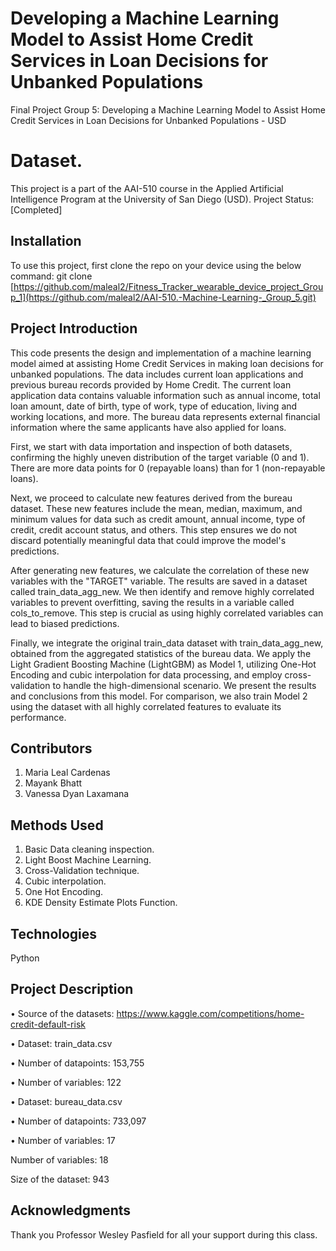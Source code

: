 # Developing a Machine Learning Model to Assist Home Credit Services in Loan Decisions for Unbanked Populations
Final Project Group 5: Developing a Machine Learning Model to Assist Home Credit Services in Loan Decisions for Unbanked Populations - USD

#  Dataset. 
This project is a part of the AAI-510 course in the Applied Artificial Intelligence Program at the University of San Diego (USD). 
Project Status: [Completed]

## Installation
To use this project, first clone the repo on your device using the below command:
git clone [https://github.com/maleal2/Fitness_Tracker_wearable_device_project_Group_1](https://github.com/maleal2/AAI-510.-Machine-Learning-_Group_5.git)

## Project Introduction
  
  This code presents the design and implementation of a machine learning model aimed at assisting Home Credit Services in making loan decisions for unbanked populations. The data includes current loan applications and previous bureau records provided by Home Credit. The current loan application data contains valuable information such as annual income, total loan amount, date of birth, type of work, type of education, living and working locations, and more. The bureau data represents external financial information where the same applicants have also applied for loans.

First, we start with data importation and inspection of both datasets, confirming the highly uneven distribution of the target variable (0 and 1). There are more data points for 0 (repayable loans) than for 1 (non-repayable loans).

Next, we proceed to calculate new features derived from the bureau dataset. These new features include the mean, median, maximum, and minimum values for data such as credit amount, annual income, type of credit, credit account status, and others. This step ensures we do not discard potentially meaningful data that could improve the model's predictions.

After generating new features, we calculate the correlation of these new variables with the "TARGET" variable. The results are saved in a dataset called train_data_agg_new. We then identify and remove highly correlated variables to prevent overfitting, saving the results in a variable called cols_to_remove. This step is crucial as using highly correlated variables can lead to biased predictions.

Finally, we integrate the original train_data dataset with train_data_agg_new, obtained from the aggregated statistics of the bureau data. We apply the Light Gradient Boosting Machine (LightGBM) as Model 1, utilizing One-Hot Encoding and cubic interpolation for data processing, and employ cross-validation to handle the high-dimensional scenario. We present the results and conclusions from this model. For comparison, we also train Model 2 using the dataset with all highly correlated features to evaluate its performance.

## Contributors

1. Maria Leal Cardenas
2. Mayank Bhatt
3. Vanessa Dyan Laxamana

## Methods Used

1. Basic Data cleaning inspection.
2. Light Boost Machine Learning. 
3. Cross-Validation technique.
4. Cubic interpolation.
5. One Hot Encoding.
6. KDE Density Estimate Plots Function.

## Technologies
   Python

## Project Description

•	Source of the datasets: https://www.kaggle.com/competitions/home-credit-default-risk

•	Dataset: train_data.csv

•	Number of datapoints: 153,755

•	Number of variables: 122

•	Dataset: bureau_data.csv

•	Number of datapoints: 733,097

•	Number of variables: 17

Number of variables: 18

Size of the dataset:  943


## Acknowledgments
Thank you Professor Wesley Pasfield for all your support during this class. 


